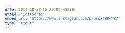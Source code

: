 ```yaml
---
date: 2014-10-28 15:20:09 +0200
embed: "instagram"
embed_url: "https://www.instagram.com/p/usW2rBRwW8/"
type: "right"
---
```


